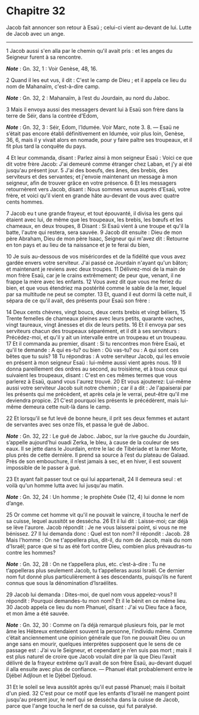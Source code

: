 # Chapitre 32

Jacob fait annoncer son retour à Esaü ; celui-ci vient au-devant de lui.
Lutte de Jacob avec un ange.

***

1 Jacob aussi s'en alla par le chemin qu'il avait pris : et les anges du Seigneur furent à sa rencontre.

***Note*** :  Gn. 32, 1 : Voir Genèse, 48, 16.


2 Quand il les eut vus, il dit : C'est le camp de Dieu ; et il appela ce lieu du nom de Mahanaïm, c'est-à-dire camp.

***Note*** :  Gn. 32, 2 : Mahanaïm, à l’est du Jourdain, au nord du Jaboc.

3 Mais il envoya aussi des messagers devant lui à Esaü son frère dans la terre de Séir, dans la contrée d'Edom,

***Note*** :  Gn. 32, 3 : Séir, Edom, l’Idumée. Voir Marc, note 3. 8. ― Esaü ne s’était pas encore établi définitivement en Idumée, voir plus loin, Genèse, 36, 6, mais il y vivait alors en nomade, pour y faire paître ses troupeaux, et il fit plus tard la conquête du pays.


4 Et leur commanda, disant : Parlez ainsi à mon seigneur Esaü : Voici ce que dit votre frère Jacob: J'ai demeuré comme étranger chez Laban, et j'y ai été jusqu'au présent jour. 5 J'ai des boeufs, des ânes, des brebis, des serviteurs et des servantes; et j'envoie maintenant un message à mon seigneur, afin de trouver grâce en votre présence. 6 Et les messagers retournèrent vers Jacob, disant : Nous sommes venus auprès d'Esaü, votre frère, et voici qu'il vient en grande hâte au-devant de vous avec quatre cents hommes.


7 Jacob eu t une grande frayeur, et tout épouvanté, il divisa les gens qui étaient avec lui, de même que les troupeaux, les brebis, les bœufs et les chameaux, en deux troupes, 8 Disant : Si Esaü vient à une troupe et qu'il la batte, l'autre qui restera, sera sauvée. 9 Jacob dit ensuite : Dieu de mon père Abraham, Dieu de mon père Isaac, Seigneur qui m'avez dit : Retourne en ton pays et au lieu de ta naissance et je te ferai du bien,


10 Je suis au-dessous de vos miséricordes et de la fidélité que vous avez gardée envers votre serviteur. J'ai passé ce Jourdain n'ayant qu'un bâton; et maintenant je reviens avec deux troupes. 11 Délivrez-moi de la main de mon frère Esaü, car je le crains extrêmement; de peur que, venant, il ne frappe la mère avec les enfants. 12 Vous avez dit que vous me feriez du bien, et que vous étendriez ma postérité comme le sable de la mer, lequel par sa multitude ne peut se compter. 13 Et, quand il eut dormi là cette nuit, il sépara de ce qu'il avait, des présents pour Esaü son frère :


14 Deux cents chèvres, vingt boucs, deux cents brebis et vingt béliers, 15 Trente femelles de chameaux pleines avec leurs petits, quarante vaches, vingt taureaux, vingt ânesses et dix de leurs petits. 16 Et il envoya par ses serviteurs chacun des troupeaux séparément, et il dit à ses serviteurs : Précédez-moi, et qu'il y ait un intervalle entre un troupeau et un troupeau. 17 Et il commanda au premier, disant : Si tu rencontres mon frère Esaü, et qu'il te demande : A qui es-tu? ou bien : Où vas-tu? ou : A qui sont ces bêtes que tu suis? 18 Tu répondras : A votre serviteur Jacob, qui les envoie en présent à mon seigneur Esaü : lui-même aussi vient après nous. 19 Il donna pareillement des ordres au second, au troisième, et à tous ceux qui suivaient les troupeaux, disant : C'est en ces mêmes termes que vous parlerez à Esaü, quand vous l'aurez trouvé. 20 Et vous ajouterez: Lui-même aussi votre serviteur Jacob suit notre chemin ; car il a dit : Je l'apaiserai par les présents qui me précèdent, et après cela je le
verrai, peut-être qu'il me deviendra propice. 21 C'est pourquoi les présents le précédèrent, mais lui-même demeura cette nuit-là dans le camp.

22 Et lorsqu'il se fut levé de bonne heure, il prit ses deux femmes et autant de servantes avec ses onze fils, et passa le gué de Jaboc.

***Note*** :  Gn. 32, 22 : Le gué de Jaboc. Jaboc, sur la rive gauche du Jourdain, s’appelle aujourd’hui ouadi Zerka, le bleu, à cause de la couleur de ses eaux. Il se jette dans le Jourdain, entre le lac de Tibériade et la mer Morte, plus près de cette dernière. Il prend sa source à l’est du plateau de Galaad. Près de son embouchure, il n’est jamais à sec, et en hiver, il est souvent impossible de le passer à gué.


23 Et ayant fait passer tout ce qui lui appartenait, 24 Il demeura seul : et voilà qu'un homme lutta avec lui jusqu'au matin.

***Note*** :  Gn. 32, 24 : Un homme ; le prophète Osée (12, 4) lui donne le nom d’ange.


25 Or comme cet homme vit qu'il ne pouvait le vaincre, il toucha le nerf de sa cuisse, lequel aussitôt se dessécha. 26 Et il lui dit : Laisse-moi; car déjà se lève l'aurore. Jacob répondit : Je ne vous laisserai point, si vous ne me bénissez. 27 Il lui demanda donc : Quel est ton nom? Il répondit : Jacob. 28 Mais l'homme : On ne t'appellera plus, dit-il, du nom de Jacob, mais du nom d'Israël; parce que si tu as été fort contre Dieu, combien plus prévaudras-tu contre les hommes?

***Note*** :  Gn. 32, 28 : On ne t’appellera plus, etc. c’est-à-dire : Tu ne t’appelleras plus seulement Jacob, tu t’appelleras aussi Israël. Ce dernier nom fut donné plus particulièrement à ses descendants, puisqu’ils ne furent connus que sous la dénomination d’Israélites.

29 Jacob lui demanda : Dites-moi, de quel nom vous appelez-vous? Il répondit : Pourquoi demandes-tu mon nom? Et il le bénit en ce même lieu. 30 Jacob appela ce lieu du nom Phanuel, disant : J'ai vu Dieu face à face, et mon âme a été sauvée.

***Note*** :  Gn. 32, 30 : Comme on l’a déjà remarqué plusieurs fois, par le mot âme les Hébreux entendaient souvent la personne, l’individu même. Comme c’était anciennement une opinion générale que l’on ne pouvait Dieu ou un ange sans en mourir, quelques interprètes supposent que le sens de ce passage est : J’ai vu le Seigneur, et cependant je n’en suis pas mort ; mais il est plus naturel de croire que Jacob voulait dire par là que Dieu l’avait délivré de la frayeur extrême qu’il avait de son frère Esaü, au-devant duquel il alla ensuite avec plus de confiance. ― Phanuel était probablement entre le Djébel Adjloun et le Djébel Djeloud.

31 Et le soleil se leva aussitôt après qu'il eut passé Phanuel; mais il boitait d'un pied. 32 C'est pour ce motif que les enfants d'Israël ne mangent point jusqu'au présent jour, le nerf qui se dessécha dans la cuisse de Jacob, parce que l'ange toucha le nerf de sa cuisse, qui fut paralysé.

